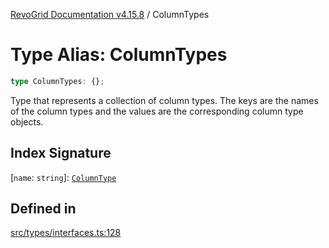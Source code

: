 [RevoGrid Documentation v4.15.8](README.md) / ColumnTypes

# Type Alias: ColumnTypes

```ts
type ColumnTypes: {};
```

Type that represents a collection of column types.
The keys are the names of the column types and the values are the corresponding column type objects.

## Index Signature

 \[`name`: `string`\]: [`ColumnType`](Interface.ColumnType.md)

## Defined in

[src/types/interfaces.ts:128](https://github.com/revolist/revogrid/blob/2ac43d2713c9d394ff33675f959c6432bf5aa023/src/types/interfaces.ts#L128)

